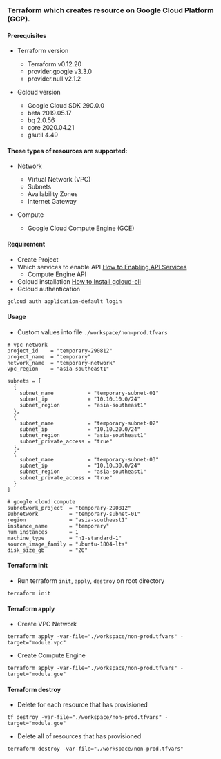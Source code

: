 ### Terraform which creates resource on Google Cloud Platform (GCP).

#### Prerequisites
- Terraform version
   - Terraform v0.12.20
   - provider.google v3.3.0
   - provider.null v2.1.2

- Gcloud version
   - Google Cloud SDK 290.0.0
   - beta 2019.05.17
   - bq 2.0.56
   - core 2020.04.21
   - gsutil 4.49

#### These types of resources are supported:
- Network
   - Virtual Network (VPC)
   - Subnets
   - Availability Zones
   - Internet Gateway

- Compute
   - Google Cloud Compute Engine (GCE)

#### Requirement

- Create Project
- Which services to enable API [How to Enabling API Services](https://support.google.com/googleapi/answer/6158841?hl=en)
   - Compute Engine API
- Gcloud installation [How to Install gcloud-cli](https://cloud.google.com/sdk/docs/install)
- Gcloud authentication

```
gcloud auth application-default login
```

#### Usage

- Custom values into file `./workspace/non-prod.tfvars`

```
# vpc network
project_id    = "temporary-290812"
project_name  = "temporary"
network_name  = "temporary-network"
vpc_region    = "asia-southeast1"

subnets = [
  {
    subnet_name           = "temporary-subnet-01"
    subnet_ip             = "10.10.10.0/24"
    subnet_region         = "asia-southeast1"
  },
  {
    subnet_name           = "temporary-subnet-02"
    subnet_ip             = "10.10.20.0/24"
    subnet_region         = "asia-southeast1"
    subnet_private_access = "true"
  },
  {
    subnet_name           = "temporary-subnet-03"
    subnet_ip             = "10.10.30.0/24"
    subnet_region         = "asia-southeast1"
    subnet_private_access = "true"
  }
]

# google cloud compute
subnetwork_project  = "temporary-290812"
subnetwork          = "temporary-subnet-01"
region              = "asia-southeast1"
instance_name       = "temporary"
num_instances       = 1
machine_type        = "n1-standard-1"
source_image_family = "ubuntu-1804-lts"
disk_size_gb        = "20"

```

#### Terraform Init

- Run terraform `init`, `apply`, `destroy` on root directory

```
terraform init
```

#### Terraform apply

- Create VPC Network

```
terraform apply -var-file="./workspace/non-prod.tfvars" -target="module.vpc"
```

- Create Compute Engine

```
terraform apply -var-file="./workspace/non-prod.tfvars" -target="module.gce"
```

#### Terraform destroy

- Delete for each resource that has provisioned

```
tf destroy -var-file="./workspace/non-prod.tfvars" -target="module.gce"
```

- Delete all of resources that has provisioned

```
terraform destroy -var-file="./workspace/non-prod.tfvars"
```

